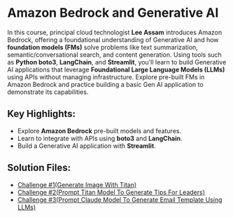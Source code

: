 # Amazon Bedrock and Generative AI

In this course, principal cloud technologist **Lee Assam** introduces Amazon Bedrock, offering a foundational understanding of Generative AI and how **foundation models (FMs)** solve problems like text summarization, semantic/conversational search, and content generation. Using tools such as **Python boto3**, **LangChain**, and **Streamlit**, you'll learn to build Generative AI applications that leverage **Foundational Large Language Models (LLMs)** using APIs without managing infrastructure. Explore pre-built FMs in Amazon Bedrock and practice building a basic Gen AI application to demonstrate its capabilities.

## Key Highlights:
- Explore **Amazon Bedrock** pre-built models and features.
- Learn to integrate with APIs using **boto3** and **LangChain**.
- Build a Generative AI application with **Streamlit**.

## Solution Files:
- [Challenge #1(Generate Image With Titan)](/Challenge1Sol.png)
- [Challenge #2(Prompt Titan Model To Generate Tips For Leaders)](/Challenge2_02_03b)
- [Challenge #3(Prompt Claude Model To Generate Email Template Using LLMs)](/Challenge3_02_05b)

